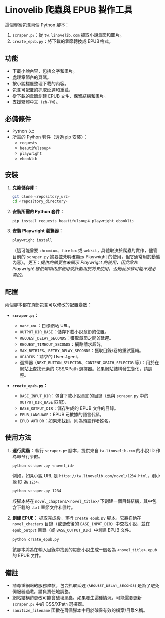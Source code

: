 # Linovelib 爬蟲與 EPUB 製作工具

這個專案包含兩個 Python 腳本：

1.  `scraper.py`：從 `tw.linovelib.com` 抓取小說章節和圖片。
2.  `create_epub.py`：將下載的章節轉換成 EPUB 格式。

## 功能

*   下載小說內容，包括文字和圖片。
*   處理章節內的頁碼。
*   按小說標題整理下載的內容。
*   包含可配置的抓取延遲和重試。
*   從下載的章節創建 EPUB 文件，保留結構和圖片。
*   支援繁體中文（`zh-TW`）。

## 必備條件

*   Python 3.x
*   所需的 Python 套件（透過 pip 安裝）：
    *   `requests`
    *   `beautifulsoup4`
    *   `playwright`
    *   `ebooklib`

## 安裝

1.  **克隆儲存庫：**
    ```bash
    git clone <repository_url>
    cd <repository_directory>
    ```

2.  **安裝所需的 Python 套件：**
    ```bash
    pip install requests beautifulsoup4 playwright ebooklib
    ```

3.  **安裝 Playwright 瀏覽器：**
    ```bash
    playwright install
    ```
    （這可能需要 `chromium`、`firefox` 或 `webkit`，具體取決於爬蟲的實作，儘管目前的 `scraper.py` 摘要並未明確顯示 Playwright 的使用，但它通常用於動態內容）。*更正：提供的摘要並未顯示 Playwright 的使用，因此除非 Playwright 被依賴項內部使用或計劃用於將來使用，否則此步驟可能不是必需的。*

## 配置

兩個腳本都在頂部包含可以修改的配置變數：

*   **`scraper.py`：**
    *   `BASE_URL`：目標網站 URL。
    *   `OUTPUT_DIR_BASE`：儲存下載小說章節的位置。
    *   `REQUEST_DELAY_SECONDS`：獲取章節之間的延遲。
    *   `REQUEST_TIMEOUT_SECONDS`：網路請求超時。
    *   `MAX_RETRIES`、`RETRY_DELAY_SECONDS`：獲取目錄/卷的重試邏輯。
    *   `HEADERS`：請求的 User-Agent。
    *   選擇器（`NEXT_BUTTON_SELECTOR`、`CONTENT_XPATH_SELECTOR` 等）：用於在網站上查找元素的 CSS/XPath 選擇器。如果網站結構發生變化，請調整。

*   **`create_epub.py`：**
    *   `BASE_INPUT_DIR`：包含下載小說章節的目錄（應與 `scraper.py` 中的 `OUTPUT_DIR_BASE` 匹配）。
    *   `BASE_OUTPUT_DIR`：儲存生成的 EPUB 文件的目錄。
    *   `EPUB_LANGUAGE`：EPUB 元數據的語言代碼。
    *   `EPUB_AUTHOR`：如果未找到，則為預設作者姓名。

## 使用方法

1.  **運行爬蟲：**
    執行 `scraper.py` 腳本，提供來自 `tw.linovelib.com` 的小說 ID 作為命令行參數。
    ```bash
    python scraper.py <novel_id>
    ```
    例如，如果小說 URL 是 `https://tw.linovelib.com/novel/1234.html`，則小說 ID 為 `1234`。
    ```bash
    python scraper.py 1234
    ```
    該腳本將在 `novel_chapters/<novel_title>/` 下創建一個目錄結構，其中包含下載的 `.txt` 章節文件和圖片。

2.  **創建 EPUB：**
    抓取完成後，運行 `create_epub.py` 腳本。它將自動在 `novel_chapters` 目錄（或更改後的 `BASE_INPUT_DIR`）中查找小說，並在 `epub_output` 目錄（或 `BASE_OUTPUT_DIR`）中創建 EPUB 文件。
    ```bash
    python create_epub.py
    ```
    該腳本將為在輸入目錄中找到的每部小說生成一個名為 `<novel_title>.epub` 的 EPUB 文件。

## 備註

*   請尊重網站的服務條款。包含抓取延遲 (`REQUEST_DELAY_SECONDS`) 是為了避免伺服器過載。請負責任地調整。
*   網站結構的更改可能會破壞爬蟲。如果發生這種情況，可能需要更新 `scraper.py` 中的 CSS/XPath 選擇器。
*   `sanitize_filename` 函數在兩個腳本中用於確保有效的檔案/目錄名稱。
